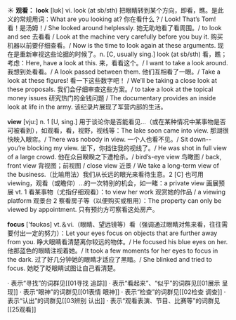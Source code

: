 ☀ <span class="category">**观看：**</span>
<span class="vocabulary">**look**</span> [lʊk] 
<span class="definition">vi. look (at sb/sth) 把眼睛转到某个方向，即看，瞧。是此义的常规用词：</span>What are you looking at? 你在看什么？/ Look! That’s Tom! 看！是汤姆！/ She looked around helplessly. 她无助地看了看周围。/ to look and see 去看看 / Look at the machine very carefully before you buy it. 购买机器以前要仔细查看。/ Now is the time to look again at these arguments. 现在是重新审视这些论据的时候了。<span class="definition">n. [C, usually sing.] look (at sb/sth) 看，瞧；考虑：</span>Here, have a look at this. 来，看看这个。/ I want to take a look around. 我想到处看看。/ A look passed between them. 他们互相看了一眼。/ Take a look at these figures! 看一下这些数字吧！ / We’ll be taking a close look at these proposals. 我们会仔细审查这些方案。/ to take a look at the topical money issues 研究热门的金钱问题 / The documentary provides an inside look at life in the army. 该纪录片展现了军营内部的生活。

<span class="vocabulary">**view**</span> [vju:] 
<span class="definition">n. 1 [U, sing.] 用于谈论你是否能看见…（或在某种情况中某事物是否可被看到），如观看，看，视野，视线等：</span>The lake soon came into view. 那湖很快映入眼帘。/ There was nobody in view. 一个人也看不见。/ Sit down--you’re blocking my view. 坐下，你挡住我的视线了。/ He was shot in full view of a large crowd. 他在众目睽睽之下遭枪杀。/ bird’s-eye view 鸟瞰图 / back, front view 背视图；前视图 / close view 近景 / We take a long-term view of the business.（比喻用法）我们从长远的眼光来看待生意。<span class="definition">2 [C] 也可用viewing，观看（或瞻仰）…的一次特别的机会，如一睹：</span>a private view 画展预展 <span class="definition">vt. 1 看某事物（尤指仔细观看）：</span>to view her work 观赏她的作品 / a viewing platform 观景台 <span class="definition">2 察看房子等（以便购买或租用）：</span>The property can only be viewed by appointment. 只有预约方可察看这处房产。

<span class="vocabulary">**focus**</span> ['fəʊkəs] 
<span class="definition">vt.＆vi.（眼睛、望远镜等）看（强调通过眼睛对焦来看，往往需要付出一定的努力）：</span>Let your eyes focus on objects that are further away from you. 睁大眼睛看清楚离你较远的物体。/ He focused his blue eyes on her. 他那蓝色的眼睛注视着她。/ It took a few moments for her eyes to focus in the dark. 过了好几分钟她的眼睛才适应了黑暗。/ She blinked and tried to focus. 她眨了眨眼睛试图让自己看清楚。

· 表示“寻找”的词群见[[01寻找 追踪]]
· 表示“看起来”、“似乎”的词群见[[01展示 呈现]]
· 表示“眼神”的词群见[[01表情 眼神]]
· 表示“检查”的词群见[[02检查 调查]]
· 表示“认出”的词群见[[03辨别 认出]]
· 表示“观看表演、节目、比赛等”的词群见[[25观看]]
